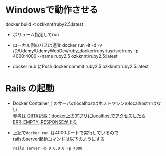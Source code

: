 # Windowsで動作させる

docker build -t ozkknnt/ruby2.5:latest .

- ボリューム指定してrun

- ローカル側のパスは適宜
docker run -it -d -v /D/Udemy/UdemyWebDev/ruby_docker/ruby:/usr/src/ruby -p 4000:4000 --name ruby2.5 ozkknnt/ruby2.5:latest

- docker hub にPush
docker commit ruby2.5 ozkknnt/ruby2.5:latest

# Rails の起動

- Docker Container上のサーバのlocalhostはホストマシンのlocalhostではない  
  参考は
  [QIITA記事：docker上のアプリにlocalhostでアクセスしたらERR_EMPTY_RESPONSEが出る](https://qiita.com/amuyikam/items/01a8c16e3ddbcc734a46)

- 上記で`docker run `は4000ポートで実行しているので  
  railsのserver起動コマンドは以下のようにする

  ```
  rails server -b 0.0.0.0 -p 4000
  ```